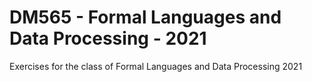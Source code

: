 # DM565 - Formal Languages and Data Processing - 2021
Exercises for the class of Formal Languages and Data Processing 2021
